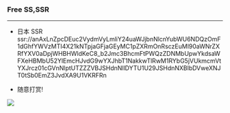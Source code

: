 ### Free SS,SSR

---

- 日本 SSR
ssr://anAxLnZpcDEuc2VydmVyLmliY24uaWJjbnNlcnYubWU6NDQzOmF1dGhfYWVzMTI4X21kNTpjaGFjaGEyMC1pZXRmOnRsczEuMl90aWNrZXRfYXV0aDpjWHBHWldKeC8_b2Jmc3BhcmFtPWQzZDNMbUpwYkdsaWFXeHBMbU52YlEmcHJvdG9wYXJhbT1NakkwTlRwM1RYbG5jVUkmcmVtYXJrcz01cGVnNlptUTZZZVBJSHdnNllDYTU1U29JSHdnNXBlbDVweXNJT0tSb0EmZ3JvdXA9U1VKRFRn

- 随意打赏!

![](https://github.com/HaoleiQin/Over-The-Wall/blob/master/image/wechatAndAliPay.png?raw=true) 
